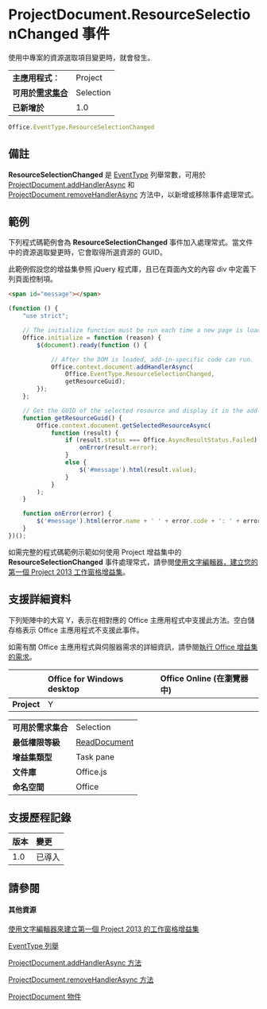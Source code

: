 

# <a name="projectdocument.resourceselectionchanged-event"></a>ProjectDocument.ResourceSelectionChanged 事件
使用中專案的資源選取項目變更時，就會發生。

|||
|:-----|:-----|
|**主應用程式︰**|Project|
|**可用於[需求集合](../../docs/overview/specify-office-hosts-and-api-requirements.md)**|Selection|
|**已新增於**|1.0|

```js
Office.EventType.ResourceSelectionChanged
```


## <a name="remarks"></a>備註

 **ResourceSelectionChanged** 是 [EventType](../../reference/shared/eventtype-enumeration.md) 列舉常數，可用於 [ProjectDocument.addHandlerAsync](../../reference/shared/projectdocument.addhandlerasync.md) 和 [ProjectDocument.removeHandlerAsync](../../reference/shared/projectdocument.removehandlerasync.md) 方法中，以新增或移除事件處理常式。


## <a name="example"></a>範例

下列程式碼範例會為 **ResourceSelectionChanged** 事件加入處理常式。當文件中的資源選取變更時，它會取得所選資源的 GUID。

此範例假設您的增益集參照 jQuery 程式庫，且已在頁面內文的內容 div 中定義下列頁面控制項。




```HTML
<span id="message"></span>
```




```js
(function () {
    "use strict";

    // The initialize function must be run each time a new page is loaded.
    Office.initialize = function (reason) {
        $(document).ready(function () {

            // After the DOM is loaded, add-in-specific code can run.
            Office.context.document.addHandlerAsync(
                Office.EventType.ResourceSelectionChanged,
                getResourceGuid);
        });
    };

    // Get the GUID of the selected resource and display it in the add-in.
    function getResourceGuid() {
        Office.context.document.getSelectedResourceAsync(
            function (result) {
                if (result.status === Office.AsyncResultStatus.Failed) {
                    onError(result.error);
                }
                else {
                    $('#message').html(result.value);
                }
            }
        );
    }

    function onError(error) {
        $('#message').html(error.name + ' ' + error.code + ': ' + error.message);
    }
})();
```

如需完整的程式碼範例示範如何使用 Project 增益集中的 **ResourceSelectionChanged** 事件處理常式，請參閱[使用文字編輯器，建立您的第一個 Project 2013 工作窗格增益集](../../docs/project/create-your-first-task-pane-add-in-for-project-by-using-a-text-editor.md)。


## <a name="support-details"></a>支援詳細資料


下列矩陣中的大寫 Y，表示在相對應的 Office 主應用程式中支援此方法。空白儲存格表示 Office 主應用程式不支援此事件。

如需有關 Office 主應用程式與伺服器需求的詳細資訊，請參閱[執行 Office 增益集的需求](../../docs/overview/requirements-for-running-office-add-ins.md)。


||**Office for Windows desktop**|**Office Online (在瀏覽器中)**|
|:-----|:-----|:-----|
|**Project**|Y||

|||
|:-----|:-----|
|**可用於需求集合**|Selection|
|**最低權限等級**|[ReadDocument](../../docs/develop/requesting-permissions-for-api-use-in-content-and-task-pane-add-ins.md)|
|**增益集類型**|Task pane|
|**文件庫**|Office.js|
|**命名空間**|Office|

## <a name="support-history"></a>支援歷程記錄

|**版本**|**變更**|
|:-----|:-----|
|1.0|已導入|

## <a name="see-also"></a>請參閱



#### <a name="other-resources"></a>其他資源


[使用文字編輯器來建立第一個 Project 2013 的工作窗格增益集](../../docs/project/create-your-first-task-pane-add-in-for-project-by-using-a-text-editor.md)
[EventType 列舉](../../reference/shared/eventtype-enumeration.md)
[ProjectDocument.addHandlerAsync 方法](../../reference/shared/projectdocument.addhandlerasync.md)
[ProjectDocument.removeHandlerAsync 方法](../../reference/shared/projectdocument.removehandlerasync.md)
[ProjectDocument 物件](../../reference/shared/projectdocument.projectdocument.md)
